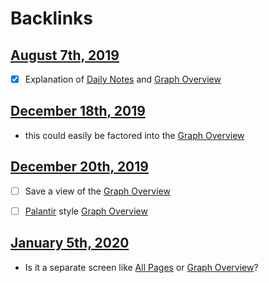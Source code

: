 
# Backlinks
## [August 7th, 2019](<August 7th, 2019.md>)
- [x] Explanation of [Daily Notes](<Daily Notes.md>) and [Graph Overview](<Graph Overview.md>)

## [December 18th, 2019](<December 18th, 2019.md>)
- this could easily be factored into the [Graph Overview](<Graph Overview.md>)

## [December 20th, 2019](<December 20th, 2019.md>)
- [ ] Save a view of the [Graph Overview](<Graph Overview.md>)

- [ ] [Palantir](<Palantir.md>) style [Graph Overview](<Graph Overview.md>)

## [January 5th, 2020](<January 5th, 2020.md>)
- Is it a separate screen like [All Pages](<All Pages.md>) or [Graph Overview](<Graph Overview.md>)?

